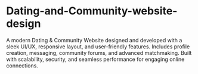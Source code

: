 # Dating-and-Community-website-design
A modern Dating &amp; Community Website designed and developed with a sleek UI/UX, responsive layout, and user-friendly features. Includes profile creation, messaging, community forums, and advanced matchmaking. Built with scalability, security, and seamless performance for engaging online connections.
